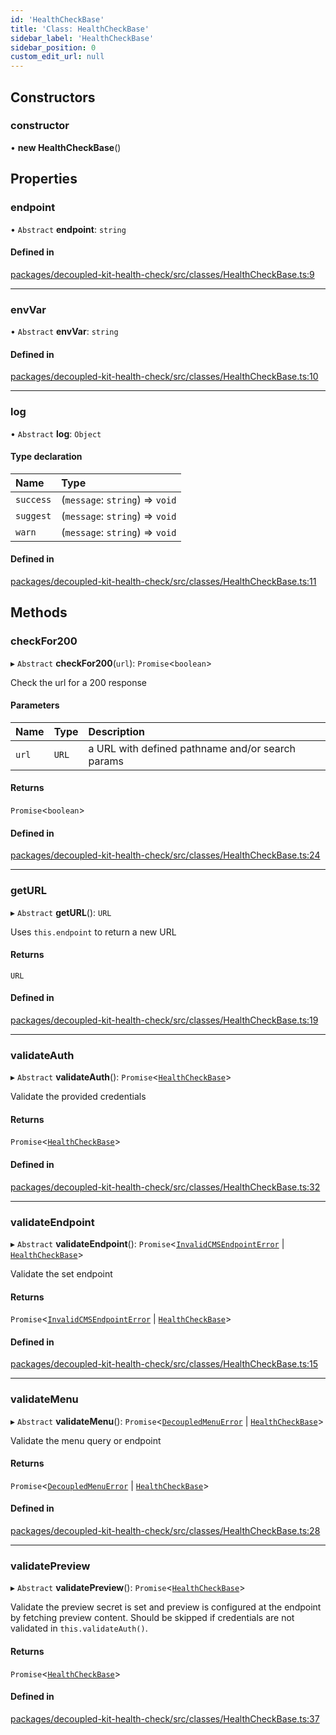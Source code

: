 ```yaml
---
id: 'HealthCheckBase'
title: 'Class: HealthCheckBase'
sidebar_label: 'HealthCheckBase'
sidebar_position: 0
custom_edit_url: null
---
```


## Constructors

### constructor

• **new HealthCheckBase**()

## Properties

### endpoint

• `Abstract` **endpoint**: `string`

#### Defined in

[packages/decoupled-kit-health-check/src/classes/HealthCheckBase.ts:9](https://github.com/pantheon-systems/decoupled-kit-js/blob/5049fc03/packages/decoupled-kit-health-check/src/classes/HealthCheckBase.ts#L9)

---

### envVar

• `Abstract` **envVar**: `string`

#### Defined in

[packages/decoupled-kit-health-check/src/classes/HealthCheckBase.ts:10](https://github.com/pantheon-systems/decoupled-kit-js/blob/5049fc03/packages/decoupled-kit-health-check/src/classes/HealthCheckBase.ts#L10)

---

### log

• `Abstract` **log**: `Object`

#### Type declaration

| Name      | Type                            |
| :-------- | :------------------------------ |
| `success` | (`message`: `string`) => `void` |
| `suggest` | (`message`: `string`) => `void` |
| `warn`    | (`message`: `string`) => `void` |

#### Defined in

[packages/decoupled-kit-health-check/src/classes/HealthCheckBase.ts:11](https://github.com/pantheon-systems/decoupled-kit-js/blob/5049fc03/packages/decoupled-kit-health-check/src/classes/HealthCheckBase.ts#L11)

## Methods

### checkFor200

▸ `Abstract` **checkFor200**(`url`): `Promise`<`boolean`\>

Check the url for a 200 response

#### Parameters

| Name  | Type  | Description                                      |
| :---- | :---- | :----------------------------------------------- |
| `url` | `URL` | a URL with defined pathname and/or search params |

#### Returns

`Promise`<`boolean`\>

#### Defined in

[packages/decoupled-kit-health-check/src/classes/HealthCheckBase.ts:24](https://github.com/pantheon-systems/decoupled-kit-js/blob/5049fc03/packages/decoupled-kit-health-check/src/classes/HealthCheckBase.ts#L24)

---

### getURL

▸ `Abstract` **getURL**(): `URL`

Uses `this.endpoint` to return a new URL

#### Returns

`URL`

#### Defined in

[packages/decoupled-kit-health-check/src/classes/HealthCheckBase.ts:19](https://github.com/pantheon-systems/decoupled-kit-js/blob/5049fc03/packages/decoupled-kit-health-check/src/classes/HealthCheckBase.ts#L19)

---

### validateAuth

▸ `Abstract` **validateAuth**():
`Promise`<[`HealthCheckBase`](HealthCheckBase.md)\>

Validate the provided credentials

#### Returns

`Promise`<[`HealthCheckBase`](HealthCheckBase.md)\>

#### Defined in

[packages/decoupled-kit-health-check/src/classes/HealthCheckBase.ts:32](https://github.com/pantheon-systems/decoupled-kit-js/blob/5049fc03/packages/decoupled-kit-health-check/src/classes/HealthCheckBase.ts#L32)

---

### validateEndpoint

▸ `Abstract` **validateEndpoint**():
`Promise`<[`InvalidCMSEndpointError`](InvalidCMSEndpointError.md) \|
[`HealthCheckBase`](HealthCheckBase.md)\>

Validate the set endpoint

#### Returns

`Promise`<[`InvalidCMSEndpointError`](InvalidCMSEndpointError.md) \|
[`HealthCheckBase`](HealthCheckBase.md)\>

#### Defined in

[packages/decoupled-kit-health-check/src/classes/HealthCheckBase.ts:15](https://github.com/pantheon-systems/decoupled-kit-js/blob/5049fc03/packages/decoupled-kit-health-check/src/classes/HealthCheckBase.ts#L15)

---

### validateMenu

▸ `Abstract` **validateMenu**():
`Promise`<[`DecoupledMenuError`](DecoupledMenuError.md) \|
[`HealthCheckBase`](HealthCheckBase.md)\>

Validate the menu query or endpoint

#### Returns

`Promise`<[`DecoupledMenuError`](DecoupledMenuError.md) \|
[`HealthCheckBase`](HealthCheckBase.md)\>

#### Defined in

[packages/decoupled-kit-health-check/src/classes/HealthCheckBase.ts:28](https://github.com/pantheon-systems/decoupled-kit-js/blob/5049fc03/packages/decoupled-kit-health-check/src/classes/HealthCheckBase.ts#L28)

---

### validatePreview

▸ `Abstract` **validatePreview**():
`Promise`<[`HealthCheckBase`](HealthCheckBase.md)\>

Validate the preview secret is set and preview is configured at the endpoint by
fetching preview content. Should be skipped if credentials are not validated in
`this.validateAuth()`.

#### Returns

`Promise`<[`HealthCheckBase`](HealthCheckBase.md)\>

#### Defined in

[packages/decoupled-kit-health-check/src/classes/HealthCheckBase.ts:37](https://github.com/pantheon-systems/decoupled-kit-js/blob/5049fc03/packages/decoupled-kit-health-check/src/classes/HealthCheckBase.ts#L37)
